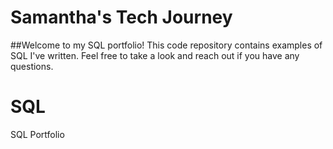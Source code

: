 # Samantha's Tech Journey

##Welcome to my SQL portfolio! This code repository contains examples of SQL I've written. Feel free to take a look and reach out if you have any questions.

# SQL
SQL Portfolio
